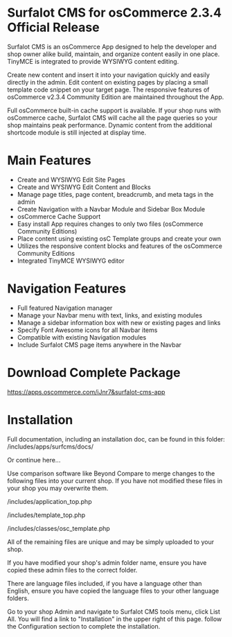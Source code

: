 # Surfalot CMS for osCommerce 2.3.4 Official Release

Surfalot CMS is an osCommerce App designed to help the developer and shop
owner alike build, maintain, and organize content easily in one place.
TinyMCE is integrated to provide WYSIWYG content editing.

Create new content and insert it into your navigation quickly and easily
directly in the admin. Edit content on existing pages by placing a small
template code snippet on your target page. The responsive features of
osCommerce v2.3.4 Community Edition are maintained throughout the App.

Full osCommerce built-in cache support is available. If your shop runs
with osCommerce cache, Surfalot CMS will cache all the page queries so
your shop maintains peak performance. Dynamic content from the additional
shortcode module is still injected at display time.


Main Features
=============

 + Create and WYSIWYG Edit Site Pages
 + Create and WYSIWYG Edit Content and Blocks
 + Manage page titles, page content, breadcrumb, and meta tags in the admin
 + Create Navigation with a Navbar Module and Sidebar Box Module
 + osCommerce Cache Support
 + Easy install App requires changes to only two files (osCommerce Community Editions)
 + Place content using existing osC Template groups and create your own
 + Utilizes the responsive content blocks and features of the osCommerce Community Editions
 + Integrated TinyMCE WYSIWYG editor


Navigation Features
===================

 + Full featured Navigation manager
 + Manage your Navbar menu with text, links, and existing modules
 + Manage a sidebar information box with new or existing pages and links
 + Specify Font Awesome icons for all Navbar items
 + Compatible with existing Navigation modules
 + Include Surfalot CMS page items anywhere in the Navbar


Download Complete Package
=========================

https://apps.oscommerce.com/iJnr7&surfalot-cms-app


Installation
============

Full documentation, including an installation doc, can be found in this folder:
/includes/apps/surfcms/docs/

Or continue here...

Use comparison software like Beyond Compare to merge changes to the following
files into your current shop. If you have not modified these files in your
shop you may overwrite them.

/includes/application_top.php

/includes/template_top.php

/includes/classes/osc_template.php

All of the remaining files are unique and may be simply uploaded to your shop.

If you have modified your shop's admin folder name, ensure you have copied these
admin files to the correct folder.

There are language files included, if you have a language other than English,
ensure you have copied the language files to your other language folders.

Go to your shop Admin and navigate to Surfalot CMS tools menu, click List All.
You will find a link to "Installation" in the upper right of this page. follow
the Configuration section to complete the installation.

